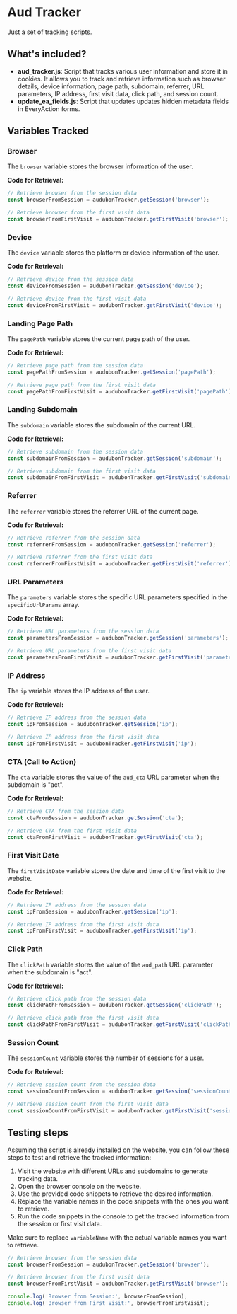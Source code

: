 # Aud Tracker
Just a set of tracking scripts.

## What's included?
- **aud_tracker.js**: Script that tracks various user information and store it in cookies. It allows you to track and retrieve information such as browser details, device information, page path, subdomain, referrer, URL parameters, IP address, first visit data, click path, and session count.
- **update_ea_fields.js**: Script that updates updates hidden metadata fields in EveryAction forms. 

## Variables Tracked

### Browser

The `browser` variable stores the browser information of the user.

**Code for Retrieval:**

```javascript
// Retrieve browser from the session data
const browserFromSession = audubonTracker.getSession('browser');

// Retrieve browser from the first visit data
const browserFromFirstVisit = audubonTracker.getFirstVisit('browser');
```

### Device

The `device` variable stores the platform or device information of the user.

**Code for Retrieval:**
```javascript
// Retrieve device from the session data
const deviceFromSession = audubonTracker.getSession('device');

// Retrieve device from the first visit data
const deviceFromFirstVisit = audubonTracker.getFirstVisit('device');
```

### Landing Page Path

The `pagePath` variable stores the current page path of the user.

**Code for Retrieval:**
```javascript
// Retrieve page path from the session data
const pagePathFromSession = audubonTracker.getSession('pagePath');

// Retrieve page path from the first visit data
const pagePathFromFirstVisit = audubonTracker.getFirstVisit('pagePath');
```

### Landing Subdomain

The `subdomain` variable stores the subdomain of the current URL.

**Code for Retrieval:**
```javascript
// Retrieve subdomain from the session data
const subdomainFromSession = audubonTracker.getSession('subdomain');

// Retrieve subdomain from the first visit data
const subdomainFromFirstVisit = audubonTracker.getFirstVisit('subdomain');
```

### Referrer

The `referrer` variable stores the referrer URL of the current page.

**Code for Retrieval:**
```javascript
// Retrieve referrer from the session data
const referrerFromSession = audubonTracker.getSession('referrer');

// Retrieve referrer from the first visit data
const referrerFromFirstVisit = audubonTracker.getFirstVisit('referrer');
```

### URL Parameters

The `parameters` variable stores the specific URL parameters specified in the `specificUrlParams` array.

**Code for Retrieval:**
```javascript
// Retrieve URL parameters from the session data
const parametersFromSession = audubonTracker.getSession('parameters');

// Retrieve URL parameters from the first visit data
const parametersFromFirstVisit = audubonTracker.getFirstVisit('parameters');
```

### IP Address

The `ip` variable stores the IP address of the user.

**Code for Retrieval:**
```javascript
// Retrieve IP address from the session data
const ipFromSession = audubonTracker.getSession('ip');

// Retrieve IP address from the first visit data
const ipFromFirstVisit = audubonTracker.getFirstVisit('ip');
```

### CTA (Call to Action)

The `cta` variable stores the value of the `aud_cta` URL parameter when the subdomain is "act".

**Code for Retrieval:**
```javascript
// Retrieve CTA from the session data
const ctaFromSession = audubonTracker.getSession('cta');

// Retrieve CTA from the first visit data
const ctaFromFirstVisit = audubonTracker.getFirstVisit('cta');
```

### First Visit Date

The `firstVisitDate` variable stores the date and time of the first visit to the website.

**Code for Retrieval:**
```javascript
// Retrieve IP address from the session data
const ipFromSession = audubonTracker.getSession('ip');

// Retrieve IP address from the first visit data
const ipFromFirstVisit = audubonTracker.getFirstVisit('ip');
```

### Click Path

The `clickPath` variable stores the value of the `aud_path` URL parameter when the subdomain is "act".

**Code for Retrieval:**
```javascript
// Retrieve click path from the session data
const clickPathFromSession = audubonTracker.getSession('clickPath');

// Retrieve click path from the first visit data
const clickPathFromFirstVisit = audubonTracker.getFirstVisit('clickPath');
```

### Session Count

The `sessionCount` variable stores the number of sessions for a user.

**Code for Retrieval:**
```javascript
// Retrieve session count from the session data
const sessionCountFromSession = audubonTracker.getSession('sessionCount');

// Retrieve session count from the first visit data
const sessionCountFromFirstVisit = audubonTracker.getFirstVisit('sessionCount');
```

## Testing steps
Assuming the script is already installed on the website, you can follow these steps to test and retrieve the tracked information:
1. Visit the website with different URLs and subdomains to generate tracking data.
2. Open the browser console on the website.
3. Use the provided code snippets to retrieve the desired information.
4. Replace the variable names in the code snippets with the ones you want to retrieve.
5. Run the code snippets in the console to get the tracked information from the session or first visit data.

Make sure to replace `variableName` with the actual variable names you want to retrieve.
```javascript
// Retrieve browser from the session data
const browserFromSession = audubonTracker.getSession('browser');

// Retrieve browser from the first visit data
const browserFromFirstVisit = audubonTracker.getFirstVisit('browser');

console.log('Browser from Session:', browserFromSession);
console.log('Browser from First Visit:', browserFromFirstVisit);
```